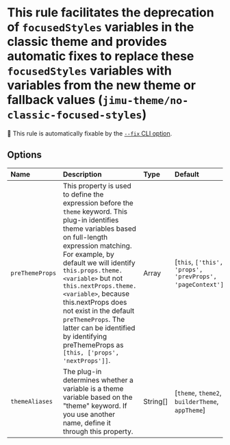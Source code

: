 # This rule facilitates the deprecation of `focusedStyles` variables in the classic theme and provides automatic fixes to replace these `focusedStyles` variables with variables from the new theme or fallback values (`jimu-theme/no-classic-focused-styles`)

🔧 This rule is automatically fixable by the [`--fix` CLI option](https://eslint.org/docs/latest/user-guide/command-line-interface#--fix).

<!-- end auto-generated rule header -->

## Options

<!-- begin auto-generated rule options list -->

| Name            | Description                                                                                                                                                                                                                                                                                                                                                                                                                                                         | Type     | Default                                                   |
| :-------------- | :------------------------------------------------------------------------------------------------------------------------------------------------------------------------------------------------------------------------------------------------------------------------------------------------------------------------------------------------------------------------------------------------------------------------------------------------------------------ | :------- | :-------------------------------------------------------- |
| `preThemeProps` | This property is used to define the expression before the `theme` keyword. This plug-in identifies theme variables based on full-length expression matching.<br/>            For example, by default we will identify `this.props.theme.<variable>` but not `this.nextProps.theme.<variable>`, because this.nextProps does not exist in the default `preThemeProps`. The latter can be identified by identifying preThemeProps as `[this, ['props', 'nextProps']]`. | Array    | [`this`, `['this', 'props', 'prevProps', 'pageContext']`] |
| `themeAliases`  | The plug-in determines whether a variable is a theme variable based on the "theme" keyword. If you use another name, define it through this property.                                                                                                                                                                                                                                                                                                               | String[] | [`theme`, `theme2`, `builderTheme`, `appTheme`]           |

<!-- end auto-generated rule options list -->
